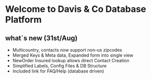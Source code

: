 # Welcome to Davis & Co Database Platform

## what´s new (31st/Aug)
- Multicountry, contacts now support non-us zipcodes
- Merged Keys & Meta data, Expanded form into single view
- NewOrder Insured lookup allows direct Contact Creation
- Simplified Labels, Config Files & DB Structure
- Included link for FAQ/Help (database driven)
